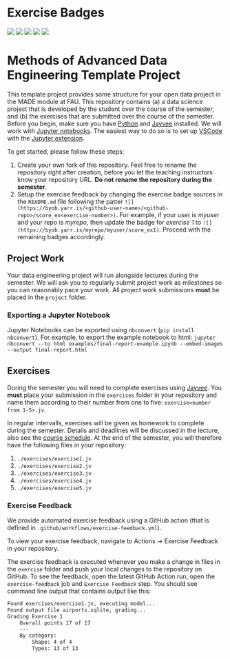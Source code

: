 # Exercise Badges

![](https://byob.yarr.is/Advanced-Data-Engineering/Fh-Hosseini/score_ex1) ![](https://byob.yarr.is/jvalue/made-template/score_ex2) ![](https://byob.yarr.is/jvalue/made-template/score_ex3) ![](https://byob.yarr.is/jvalue/made-template/score_ex4) ![](https://byob.yarr.is/jvalue/made-template/score_ex5)

# Methods of Advanced Data Engineering Template Project

This template project provides some structure for your open data project in the MADE module at FAU.
This repository contains (a) a data science project that is developed by the student over the course of the semester, and (b) the exercises that are submitted over the course of the semester.
Before you begin, make sure you have [Python](https://www.python.org/) and [Jayvee](https://github.com/jvalue/jayvee) installed. We will work with [Jupyter notebooks](https://jupyter.org/). The easiest way to do so is to set up [VSCode](https://code.visualstudio.com/) with the [Jupyter extension](https://marketplace.visualstudio.com/items?itemName=ms-toolsai.jupyter).

To get started, please follow these steps:
1. Create your own fork of this repository. Feel free to rename the repository right after creation, before you let the teaching instructors know your repository URL. **Do not rename the repository during the semester**.
2. Setup the exercise feedback by changing the exercise badge sources in the `README.md` file following the patter `![](https://byob.yarr.is/<github-user-name>/<github-repo>/score_ex<exercise-number>)`. 
For example, if your user is _myuser_ and your repo is _myrepo_, then update the badge for _exercise 1_ to `![](https://byob.yarr.is/myrepo/myuser/score_ex1)`. Proceed with the remaining badges accordingly.


## Project Work
Your data engineering project will run alongside lectures during the semester. We will ask you to regularly submit project work as milestones so you can reasonably pace your work. All project work submissions **must** be placed in the `project` folder.

### Exporting a Jupyter Notebook
Jupyter Notebooks can be exported using `nbconvert` (`pip install nbconvert`). For example, to export the example notebook to html: `jupyter nbconvert --to html examples/final-report-example.ipynb --embed-images --output final-report.html`


## Exercises
During the semester you will need to complete exercises using [Jayvee](https://github.com/jvalue/jayvee). You **must** place your submission in the `exercises` folder in your repository and name them according to their number from one to five: `exercise<number from 1-5>.jv`.

In regular intervalls, exercises will be given as homework to complete during the semester. Details and deadlines will be discussed in the lecture, also see the [course schedule](https://made.uni1.de/). At the end of the semester, you will therefore have the following files in your repository:

1. `./exercises/exercise1.jv`
2. `./exercises/exercise2.jv`
3. `./exercises/exercise3.jv`
4. `./exercises/exercise4.jv`
5. `./exercises/exercise5.jv`

### Exercise Feedback
We provide automated exercise feedback using a GitHub action (that is defined in `.github/workflows/exercise-feedback.yml`). 

To view your exercise feedback, navigate to Actions -> Exercise Feedback in your repository.

The exercise feedback is executed whenever you make a change in files in the `exercise` folder and push your local changes to the repository on GitHub. To see the feedback, open the latest GitHub Action run, open the `exercise-feedback` job and `Exercise Feedback` step. You should see command line output that contains output like this:

```sh
Found exercises/exercise1.jv, executing model...
Found output file airports.sqlite, grading...
Grading Exercise 1
	Overall points 17 of 17
	---
	By category:
		Shape: 4 of 4
		Types: 13 of 13
```
